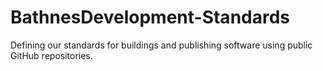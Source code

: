 # BathnesDevelopment-Standards
Defining our standards for buildings and publishing software using public GitHub repositories.

